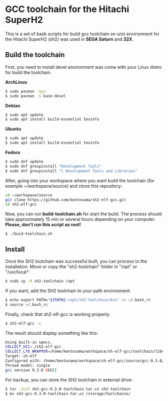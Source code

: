 # GCC toolchain for the Hitachi SuperH2

This is a set of bash scripts for build gcc toolchain on unix environment for the Hitachi SuperH2 (sh2) was used in **SEGA Saturn** and **32X**.

## Build the toolchain

First, you need to install devel environment was come with your Linux distro for build the toolchain. 

**ArchLinux**
```bash
$ sudo pacman -Syu
$ sudo pacman -S base-devel
```

**Debian**
```bash
$ sudo apt update
$ sudo apt install build-essential texinfo
```

**Ubuntu**
```bash
$ sudo apt update
$ sudo apt install build-essential texinfo
```

**Fedora**
```bash
$ sudo dnf update
$ sudo dnf groupinstall "Development Tools"
$ sudo dnf groupinstall "C Development Tools and Libraries"
```

After, going into your workspace where you want build the toolchain (for example ~/workspace/source) and clone this repository:

```bash
cd ~/workspace/source
git clone https://github.com/kentosama/sh2-elf-gcc.git
cd sh2-elf-gcc
```
Now, you can run **build-toolchain.sh** for start the build. The process should take approximately 15 min or several hours depending on your computer. **Please, don't run this script as root!**

```
$ ./buid-toolchain.sh
```

## Install

Once the SH2 toolchain was successful built, you can process to the installation. Move or copy the "sh2-toolchain" folder in "/opt" or "/usr/local":

```bash
$ sudo cp -R sh2-toolchain /opt
```

If you want, add the SH2 toolchain to your path environment:

```bash
$ echo export PATH="${PATH}:/opt/sh2-toolchain/bin" >> ~/.bash_rc
$ source ~/.bash_rc
```

Finally, check that sh2-elf-gcc is working properly:

```bash
$ sh2-elf-gcc -v
```

The result should display something like this:

```bash
Using built-in specs.
COLLECT_GCC=./sh2-elf-gcc
COLLECT_LTO_WRAPPER=/home/kentosama/workspace/sh-elf-gcc/toolchain/libexec/gcc/sh-elf/9.3.0/lto-wrapper
Target: sh-elf
Configured with: /home/kentosama/workspace/sh-elf-gcc/source/gcc-9.3.0/configure --prefix=/home/kentosama/workspace/sh-elf-gcc/toolchain --build=x86_64-pc-linux-gnu --host=x86_64-pc-linux-gnu --target=sh-elf --program-prefix=sh2-elf- --with-multilib-list=m2 --with-cpu=m2 --with-newlib --with-gnu-ld --with-gnu-as --with-gcc --without-headers --without-included-gettext --disable-nls --enable-lto --enable-languages=c,c++ --disable-threads --disable-libmudflap --disable-libgomp --disable-nls --disable-werror --disable-libssp --disable-shared --disable-multilib --disable-libgcj --disable-libstdcxx ' ' : (reconfigured) /home/kentosama/Workspace/sh-elf-gcc/source/gcc-9.3.0/configure --prefix=/home/kentosama/workspace/sh-elf-gcc/toolchain --build=x86_64-pc-linux-gnu --host=x86_64-pc-linux-gnu --target=sh-elf --program-prefix=sh2-elf- --with-multilib-list=m2 --with-cpu=m2 --with-newlib --with-gnu-ld --with-gnu-as --with-gcc --without-headers --without-included-gettext --disable-nls --enable-lto --enable-languages=c,c++ --disable-threads --disable-libmudflap --disable-libgomp --disable-nls --disable-werror --disable-libssp --disable-shared --disable-multilib --disable-libgcj --disable-libstdcxx ' '
Thread model: single
gcc version 9.3.0 (GCC)
```

For backup, you can store the SH2 toolchain in external drive:
```bash
$ tar -Jcvf sh2-gcc-9.3.0-toolchain.tar.xz sh2-toolchain
$ mv sh2-gcc-9.3.0-toolchain.tar.xz /storage/toolchains/
```
